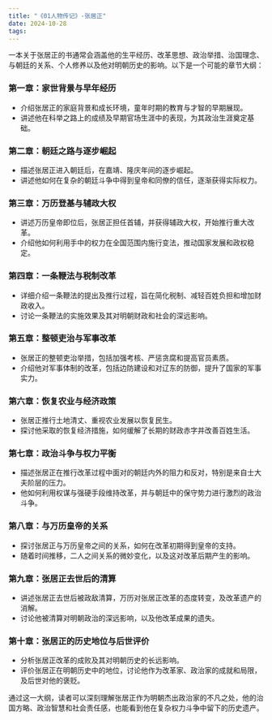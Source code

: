 ```yaml
---
title: "《01人物传记》-张居正"
date: 2024-10-28
tags: 
---
```

一本关于张居正的书通常会涵盖他的生平经历、改革思想、政治举措、治国理念、与朝廷的关系、个人修养以及他对明朝历史的影响。以下是一个可能的章节大纲：

### 第一章：家世背景与早年经历
- 介绍张居正的家庭背景和成长环境，童年时期的教育与才智的早期展现。
- 讲述他在科举之路上的成绩及早期官场生涯中的表现，为其政治生涯奠定基础。

### 第二章：朝廷之路与逐步崛起
- 描述张居正进入朝廷后，在嘉靖、隆庆年间的逐步崛起。
- 讲述他如何在复杂的朝廷斗争中得到皇帝和同僚的信任，逐渐获得实际权力。

### 第三章：万历登基与辅政大权
- 讲述万历皇帝即位后，张居正担任首辅，并获得辅政大权，开始推行重大改革。
- 介绍他如何利用手中的权力在全国范围内施行变法，推动国家发展和政权稳定。

### 第四章：一条鞭法与税制改革
- 详细介绍一条鞭法的提出及推行过程，旨在简化税制、减轻百姓负担和增加财政收入。
- 讨论一条鞭法的实施效果及其对明朝财政和社会的深远影响。

### 第五章：整顿吏治与军事改革
- 张居正的整顿吏治举措，包括加强考核、严惩贪腐和提高官员素质。
- 介绍他对军事体制的改革，包括边防建设和对辽东的防御，提升了国家的军事实力。

### 第六章：恢复农业与经济政策
- 张居正推行土地清丈、重视农业发展以恢复民生。
- 探讨他采取的恢复经济措施，如何缓解了长期的财政赤字并改善百姓生活。

### 第七章：政治斗争与权力平衡
- 描述张居正在推行改革过程中面对的朝廷内外的阻力和反对，特别是来自士大夫阶层的压力。
- 他如何利用权谋与强硬手段维持改革，并与朝廷中的保守势力进行激烈的政治斗争。

### 第八章：与万历皇帝的关系
- 探讨张居正与万历皇帝之间的关系，如何在改革初期得到皇帝的支持。
- 随着时间推移，二人之间关系的微妙变化，以及这对改革后期产生的影响。

### 第九章：张居正去世后的清算
- 讲述张居正去世后被政敌清算，万历对张居正改革的态度转变，及改革遗产的消解。
- 讨论他被清算对明朝政治的深远影响，以及他改革成果的遗失。

### 第十章：张居正的历史地位与后世评价
- 分析张居正改革的成败及其对明朝历史的长远影响。
- 评价张居正在明朝历史中的地位，讨论他作为改革家、政治家的成就和局限，及后世对他的褒贬。

通过这一大纲，读者可以深刻理解张居正作为明朝杰出政治家的不凡之处，他的治国方略、政治智慧和社会责任感，也能看到他在复杂权力斗争中留下的历史遗产。
